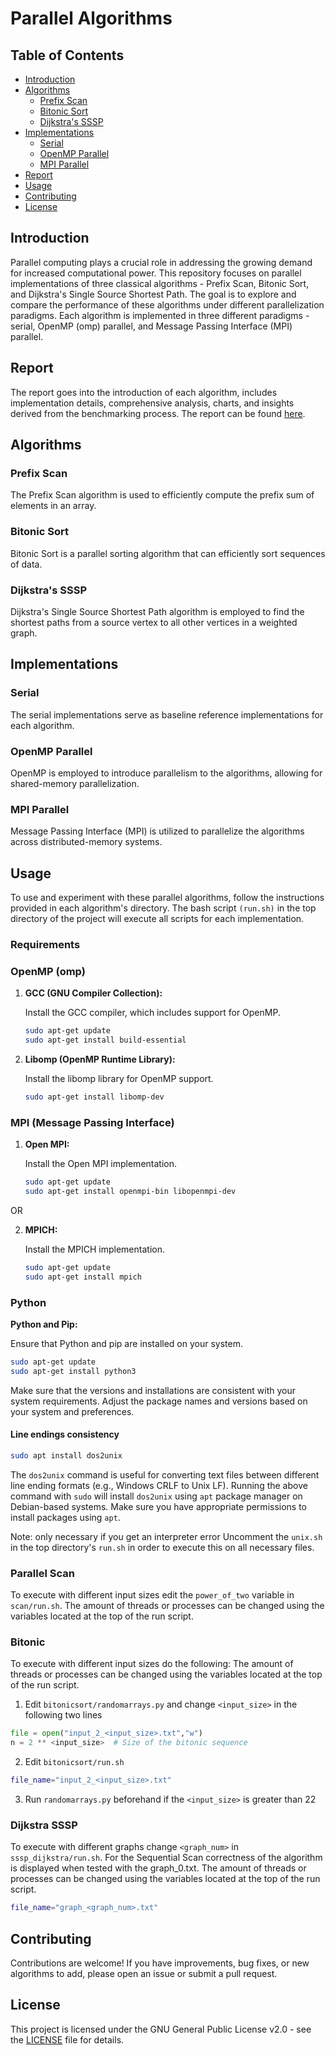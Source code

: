 # Parallel Algorithms 
## Table of Contents
- [Introduction](#introduction)
- [Algorithms](#algorithms)
  - [Prefix Scan](#prefix-scan)
  - [Bitonic Sort](#bitonic-sort)
  - [Dijkstra's SSSP](#dijkstras-sssp)
- [Implementations](#implementations)
  - [Serial](#serial)
  - [OpenMP Parallel](#openmp-parallel)
  - [MPI Parallel](#mpi-parallel)
- [Report](#report)
- [Usage](#usage)
- [Contributing](#contributing)
- [License](#license)

## Introduction

Parallel computing plays a crucial role in addressing the growing demand for increased computational power. This repository focuses on parallel implementations of three classical algorithms - Prefix Scan, Bitonic Sort, and Dijkstra's Single Source Shortest Path. The goal is to explore and compare the performance of these algorithms under different parallelization paradigms. Each algorithm is implemented in three different paradigms - serial, OpenMP (omp) parallel, and Message Passing Interface (MPI) parallel. 

## Report
The report goes into the introduction of each algorithm, includes implementation details, comprehensive analysis, charts, and insights derived from the benchmarking process. The report can be found [here](report/report.pdf). 

## Algorithms

### Prefix Scan

The Prefix Scan algorithm is used to efficiently compute the prefix sum of elements in an array.

### Bitonic Sort

Bitonic Sort is a parallel sorting algorithm that can efficiently sort sequences of data.

### Dijkstra's SSSP

Dijkstra's Single Source Shortest Path algorithm is employed to find the shortest paths from a source vertex to all other vertices in a weighted graph.

## Implementations

### Serial

The serial implementations serve as baseline reference implementations for each algorithm.

### OpenMP Parallel

OpenMP is employed to introduce parallelism to the algorithms, allowing for shared-memory parallelization.

### MPI Parallel

Message Passing Interface (MPI) is utilized to parallelize the algorithms across distributed-memory systems.


## Usage

To use and experiment with these parallel algorithms, follow the instructions provided in each algorithm's directory. The bash script `(run.sh)` in the top directory of the project will execute all scripts for each implementation.

### Requirements
### OpenMP (omp)

1. **GCC (GNU Compiler Collection):**
   
   Install the GCC compiler, which includes support for OpenMP.

   ```bash
   sudo apt-get update
   sudo apt-get install build-essential
   ```

2. **Libomp (OpenMP Runtime Library):**

   Install the libomp library for OpenMP support.

   ```bash
   sudo apt-get install libomp-dev
   ```

### MPI (Message Passing Interface)

1. **Open MPI:**

   Install the Open MPI implementation.

   ```bash
   sudo apt-get update
   sudo apt-get install openmpi-bin libopenmpi-dev
   ```
OR

2. **MPICH:**

   Install the MPICH implementation.

   ```bash
   sudo apt-get update
   sudo apt-get install mpich
   ```

### Python

 **Python and Pip:**

   Ensure that Python and pip are installed on your system.

   ```bash
   sudo apt-get update
   sudo apt-get install python3
   ```

Make sure that the versions and installations are consistent with your system requirements. Adjust the package names and versions based on your system and preferences.

#### Line endings consistency
```bash
sudo apt install dos2unix
```
The `dos2unix` command is useful for converting text files between different line ending formats (e.g., Windows CRLF to Unix LF). Running the above command with `sudo` will install `dos2unix` using `apt` package manager on Debian-based systems. Make sure you have appropriate permissions to install packages using `apt`.

Note: only necessary if you get an interpreter error
Uncomment the `unix.sh` in the top directory's `run.sh` in order to execute this on all necessary files.

### Parallel Scan
To execute with different input sizes edit the `power_of_two` variable in `scan/run.sh`.
The amount of threads or processes can be changed using the variables located at the top of the run script. 
### Bitonic
To execute with different input sizes do the following:
The amount of threads or processes can be changed using the variables located at the top of the run script. 
1. Edit `bitonicsort/randomarrays.py` and change `<input_size>` in the following two lines
```py
file = open("input_2_<input_size>.txt","w")
n = 2 ** <input_size>  # Size of the bitonic sequence
```
2. Edit `bitonicsort/run.sh` 
```bash
file_name="input_2_<input_size>.txt"
```
3. Run `randomarrays.py` beforehand if the `<input_size>` is greater than 22
### Dijkstra SSSP
To execute with different graphs change `<graph_num>` in ``sssp_dijkstra/run.sh``.
For the Sequential Scan correctness of the algorithm is displayed when tested with the graph_0.txt.
The amount of threads or processes can be changed using the variables located at the top of the run script. 
```bash
file_name="graph_<graph_num>.txt"
```

## Contributing

Contributions are welcome! If you have improvements, bug fixes, or new algorithms to add, please open an issue or submit a pull request.

## License

This project is licensed under the GNU General Public License v2.0 - see the [LICENSE](LICENSE) file for details.
